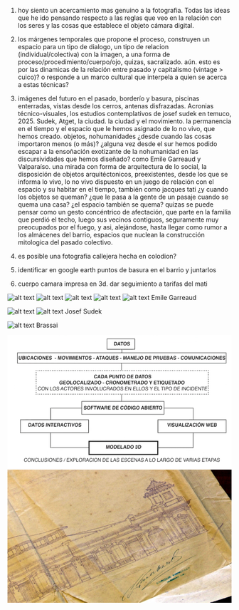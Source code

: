 
1. hoy siento un acercamiento mas genuino a la fotografia. Todas las ideas que he ido pensando respecto a las reglas que veo en la relación con los seres y las cosas que establece el objeto cámara digital.

2. los márgenes temporales que propone el proceso, construyen un espacio para un tipo de dialogo, un tipo de relacion (individual/colectiva) con la imagen, a una forma de proceso/procedimiento/cuerpo/ojo, quizas, sacralizado. aún. esto es por las dinamicas de la relación entre pasado y capitalismo (vintage > cuico)? o responde a un marco cultural que interpela a quien se acerca a estas técnicas? 

3. imágenes del futuro en el pasado, borderío y basura, piscinas enterradas, vistas desde los cerros, antenas disfrazadas. Acronias técnico-visuales, los estudios contemplativos de josef sudek en temuco, 2025. Sudek, Atget, la ciudad. la ciudad y el movimiento. la permanencia en el tiempo y el espacio que le hemos asignado de lo no vivo, que hemos creado. objetos, nohumanidades ¿desde cuando las cosas importaron menos (o más)? ¿alguna vez desde el sur hemos podido escapar a la ensoñación exotizante de la nohumanidad en las discursividades que hemos diseñado? como Emile Garreaud y Valparaíso. una mirada con forma de arquitectura de lo social, la disposición de objetos arquitéctonicos, preexistentes, desde los que se informa lo vivo, lo no vivo dispuesto en un juego de relación con el espacio y su habitar en el tiempo, también como jacques tati ¿y cuando los objetos se queman? ¿que le pasa a la gente de un pasaje cuando se quema una casa? ¿el espacio también se quema? quizas se puede pensar como un gesto concéntrico de afectación, que parte en la familia que perdió el techo, luego sus vecinos contiguos, seguramente muy preocupados por el fuego, y asi, alejándose, hasta llegar como rumor a los almácenes del barrio, espacios que nuclean la construcción mitologica del pasado colectivo. 

4. es posible una fotografia callejera hecha en colodion?

5. identificar en google earth puntos de basura en el barrio y juntarlos

6. cuerpo camara impresa en 3d. dar seguimiento a tarifas del mati

![alt text](articles-48556_imagen_12.jpg)
![alt text](articles-48556_imagen_portada.jpg)
![alt text](articles-48556_imagen_05.jpg)
![alt text](articles-48556_imagen_06.jpg)
![alt text](articles-48556_imagen_08.jpg)
Emile Garreaud 

![alt text](155b66b8395a049793fd6ef0eb694004.jpg)
![alt text](cdc44dd1db4a2e224bd615e9376f964c.jpg)
Josef Sudek

![alt text](brassai-web.jpg)
Brassai

![alt text](image.png)
![alt text](image-1.png)
